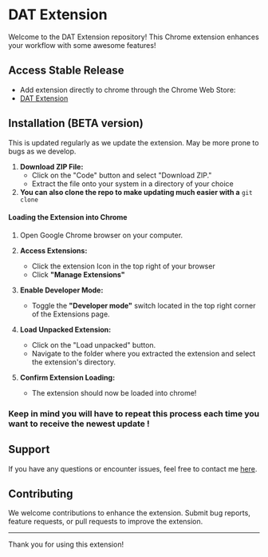 # DAT Extension

Welcome to the DAT Extension repository! This Chrome extension enhances your workflow with some awesome features!

## Access Stable Release
   - Add extension directly to chrome through the Chrome Web Store:
   - [DAT Extension](https://chromewebstore.google.com/detail/dat-extension/olnfeojadebhopefbogmjdpekifcdmkp)

## Installation (BETA version)
   This is updated regularly as we update the extension. May be more prone to bugs as we develop.
1. **Download ZIP File:**
   - Click on the "Code" button and select "Download ZIP."
   - Extract the file onto your system in a directory of your choice
2. **You can also clone the repo to make updating much easier with a**  `git clone` 

#### Loading the Extension into Chrome

1. Open Google Chrome browser on your computer.

2. **Access Extensions:**
   - Click the extension Icon in the top right of your browser
   - Click **"Manage Extensions"**

3. **Enable Developer Mode:**
   - Toggle the **"Developer mode"** switch located in the top right corner of the Extensions page.

4. **Load Unpacked Extension:**
   - Click on the "Load unpacked" button.
   - Navigate to the folder where you extracted the extension and select the extension's directory.

5. **Confirm Extension Loading:**
   - The extension should now be loaded into chrome!
  
 ###  Keep in mind you will have to repeat this process each time you want to receive the newest update !

## Support

If you have any questions or encounter issues, feel free to contact me [here](mailto:info.dat.ext@gmail.com).

## Contributing

We welcome contributions to enhance the extension. Submit bug reports, feature requests, or pull requests to improve the extension.


---
Thank you for using this extension!
